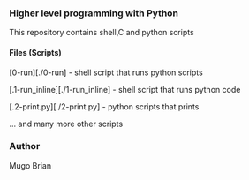 ### Higher level programming with Python
This repository contains shell,C and python scripts
#### Files (Scripts)
[0-run][./0-run] - shell script that runs python scripts

[.1-run_inline][./1-run_inline] - shell script that runs python code

[.2-print.py][./2-print.py] - python scripts that prints

... and many more other scripts

### Author
Mugo Brian
